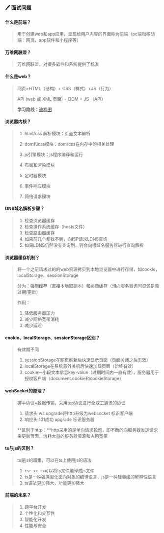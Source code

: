 ### :pen: 面试问题
#### 什么是前端？

> 用于创建web和app应用，呈现给用户内容的界面称为前端（pc端和移动端：网页，app软件和小程序等）

#### 万维网联盟？

> 万维网联盟，对很多软件和系统提供了标准

#### 什么是web？

> 网页=HTML（结构）+ CSS（样式）+JS（行为）
>
> API (web 或 XML 页面) = DOM + JS （API）
>
> **学习路线：**[流程图](https://www.teqng.com/2021/09/04/入门前端学习路线图/)

#### 浏览器内核？

> 1. html/css 解析模块：页面文本解析
>
> 2. dom和css模块：dom/css在内存中的相关处理
> 3. js引擎模块：js程序编译和运行
> 4. 布局和渲染模块
> 5. 定时器模块
> 6. 事件响应模块
> 7. 网络请求模块

#### DNS域名解析步骤？

> 1. 检查浏览器缓存
> 2. 检查操作系统缓存（hosts文件）
> 3. 检查路由器缓存
> 4. 如果前几个都找不到，向ISP请求LDNS查询
> 5. 如果LDNS仍然没有查询到，则会向根域名服务器进行查询解析

#### 浏览器缓存机制？

> 将一个之前请求过的的web资源拷贝到本地浏览器中进行存储，如cookie，localStorage，sessionStorage
>
> 分为：强制缓存（直接本地取副本）和协商缓存（想向服务器询问资源是否过期/更新）
>
> 作用：
>
> 1. 降低服务器压力
> 2. 减少网络宽带消耗
> 3. 减少延迟

#### cookie、localStorage、sessionStorage区别？

> 有效期不同
>
> 1. sessionStorage在网页刷新后快速显示页面（页面关闭之后无效）
> 2. localStorage在系统意外关机后快速加载页面（始终有效）
> 3. cookie一小段文本信息key-value（过期时间内一直有效），服务器用于授权客户端（document.cookie和cookieStorage）

#### webSocket的原理？

> 握手协议+数据传输，采用tcp协议进行全双工通讯的协议
>
> 1. 请求头 ws upgrade将http升级为websocket 标识客户端
> 2. 响应头 101成功 upgrade 标识服务器
>
> **区别于http：**http采用的是单向请求轮询，即不断的向服务器发送请求来更新页面，消耗大量的服务器资源和占用宽带

#### ts与js的区别？

> ts是js的超集，可以在ts上使用js的语法
>
> 1. `tsc xx.ts`可以将ts文件编译成js文件
> 2. ts是一种强类型化面向对象的编译语言，js是一种轻量级的解释性语言
> 3. ts语法更加强大，功能更加强大

#### 前端的未来？

> 1. 跨平台开发
> 2. 个性化和交互性
> 3. 智能化开发
> 4. 性能与安全
